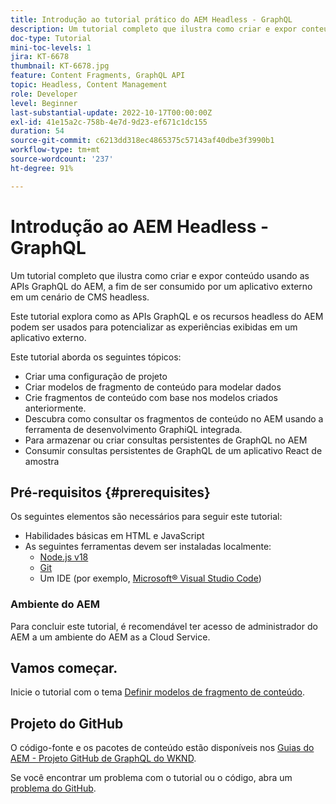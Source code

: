```yaml
---
title: Introdução ao tutorial prático do AEM Headless - GraphQL
description: Um tutorial completo que ilustra como criar e expor conteúdo usando APIs GraphQL do AEM.
doc-type: Tutorial
mini-toc-levels: 1
jira: KT-6678
thumbnail: KT-6678.jpg
feature: Content Fragments, GraphQL API
topic: Headless, Content Management
role: Developer
level: Beginner
last-substantial-update: 2022-10-17T00:00:00Z
exl-id: 41e15a2c-758b-4e7d-9d23-ef671c1dc155
duration: 54
source-git-commit: c6213dd318ec4865375c57143af40dbe3f3990b1
workflow-type: tm+mt
source-wordcount: '237'
ht-degree: 91%

---
```


# Introdução ao AEM Headless - GraphQL

Um tutorial completo que ilustra como criar e expor conteúdo usando as APIs GraphQL do AEM, a fim de ser consumido por um aplicativo externo em um cenário de CMS headless.

Este tutorial explora como as APIs GraphQL e os recursos headless do AEM podem ser usados para potencializar as experiências exibidas em um aplicativo externo.

Este tutorial aborda os seguintes tópicos:

* Criar uma configuração de projeto
* Criar modelos de fragmento de conteúdo para modelar dados
* Crie fragmentos de conteúdo com base nos modelos criados anteriormente.
* Descubra como consultar os fragmentos de conteúdo no AEM usando a ferramenta de desenvolvimento GraphiQL integrada.
* Para armazenar ou criar consultas persistentes de GraphQL no AEM
* Consumir consultas persistentes de GraphQL de um aplicativo React de amostra

## Pré-requisitos {#prerequisites}

Os seguintes elementos são necessários para seguir este tutorial:

* Habilidades básicas em HTML e JavaScript
* As seguintes ferramentas devem ser instaladas localmente:
   * [Node.js v18](https://nodejs.org/)
   * [Git](https://git-scm.com/)
   * Um IDE (por exemplo, [Microsoft® Visual Studio Code](https://code.visualstudio.com/))

### Ambiente do AEM

Para concluir este tutorial, é recomendável ter acesso de administrador do AEM a um ambiente do AEM as a Cloud Service.

## Vamos começar.

Inicie o tutorial com o tema [Definir modelos de fragmento de conteúdo](content-fragment-models.md).

## Projeto do GitHub

O código-fonte e os pacotes de conteúdo estão disponíveis nos [Guias do AEM - Projeto GitHub de GraphQL do WKND](https://github.com/adobe/aem-guides-wknd-graphql).

Se você encontrar um problema com o tutorial ou o código, abra um [problema do GitHub](https://github.com/adobe/aem-guides-wknd-graphql/issues).
